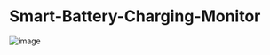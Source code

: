 # Smart-Battery-Charging-Monitor
![image](https://user-images.githubusercontent.com/31847542/145917223-4a0a2c03-8b24-4bc0-89e7-4c099227bdaf.png)
